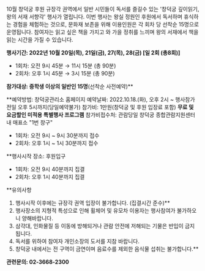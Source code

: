10월 창덕궁 후원 규장각 권역에서 일반 시민들이 독서를 즐길수 있는 '창덕궁 깊이읽기, 왕의 서재 서향각' 행사가 열립니다. 이번 행사는 왕실 정원인 후원에서 독서하며 휴식하는 경험을 체험하는 것으로, 문화재 보존을 위해 이용인원은 각 회차 당 선착순 15명으로 운영됩니다. 참여자는 읽고 싶은 책을 가지고 와 가을 정취를 느끼며 왕의 서재에서 책을 읽는 시간을 가질 수 있습니다.

**행사기간: 2022년 10월 20일(목), 21일(금), 27(목), 28(금) [일 2회 (총8회)]**
- 1회차: 오전 9시 45분 → 11시 15분 (총 90분)
- 2회차: 오후 1시 45분 → 3시 15분 (총 90분)

**참가대상: 중학생 이상의 일반인 15명**(선착순 사전예약)**

**예약방법: 창덕궁관리소 홈페이지
예약날짜: 2022.10.18.(화), 오후 2시 ~ 행사참가 전일 오후 5시까지(당일예약불가)
참가비: 1만원(창덕궁 및 후원 입장료 포함) **무료 및 요금할인 미적용 특별행사 프로그램**
참가비접수처: 관람당일 창덕궁 종합관람지원센터 내 매표소 "1번 창구"
  - 1회차: 오전 9시 ~ 9시 30분까지 접수
  - 2회차: 오후 1시 ~ 1시 30분까지 접수

**행사시작 장소: 후원입구
- 1회차: 오전 9시 40분까지 집결
- 2회차: 오후 1시 40분까지 집결

**유의사항
1. 행사시작 이후에는 규장각 권역 입장이 불가합니다. (집결시간 준수)**
2. 행사장소의 지형적 특성으로 인해 휠체어 및 유모차 이용자는 행사참여가 불가하오니 양해바랍니다.
3. 삼각대, 인화물질 등 이동에 방해되거나 관람 안전에 저해되는 기물은 반입이 금지됩니다.
4. 독서를 위하여 참여자 개인소장의 도서를 지참 바랍니다.
5. 창덕궁 내에서는 전 구역이 금연이며 음료수를 제외한 음식물 섭취는 불가합니다.**

**관련문의: 02-3668-2300**